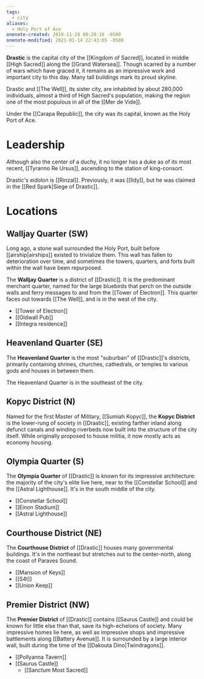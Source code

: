 ```yaml
---
tags:
  - city
aliases:
  - Holy Port of Ace
onenote-created: 2019-11-28 00:28:16 -0500
onenote-modified: 2021-01-14 22:43:05 -0500
---
```

**Drastic** is the capital city of the [[Kingdom of Sacred]], located in middle [[High Sacred]] along the [[Grand Watersea]]. Though scarred by a number of wars which have graced it, it remains as an impressive work and important city to this day. Many tall buildings mark its proud skyline. 

Drastic and [[The Well]], its sister city, are inhabited by about 280,000 individuals, almost a third of High Sacred's population, making the region one of the most populous in all of the [[Mer de Vide]].

Under the [[Carapa Republic]], the city was its capital, known as the Holy Port of Ace.

# Leadership

Although also the center of a duchy, it no longer has a duke as of its most recent, [[Tyranno Re Ursus]], ascending to the station of king-consort. 

Drastic's eidolon is [[Rinzal]]. Previously, it was [[Ildy]], but he was claimed in the [[Red Spark|Siege of Drastic]].

# Locations
## Walljay Quarter (SW)
Long ago, a stone wall surrounded the Holy Port, built before [[airship|airships]] existed to trivialize them. This wall has fallen to deterioration over time, and sometimes the towers, quarters, and forts built within the wall have been repurposed.

The **Walljay Quarter** is a district of [[Drastic]]. It is the predominant merchant quarter, named for the large bluebirds that perch on the outside walls and ferry messages to and from the [[Tower of Electron]]. This quarter faces out towards [[The Well]], and is in the west of the city.

* [[Tower of Electron]]
* [[Oldwall Pub]]
* [[Integra residence]]
## Heavenland Quarter (SE)
The **Heavenland Quarter** is the most "suburban" of [[Drastic]]'s districts, primarily containing shrines, churches, cathedrals, or temples to various gods and houses in between them.

The Heavenland Quarter is in the southeast of the city.

## Kopyc District (N)

Named for the first Master of Military, [[Sumiah Kopyc]], the **Kopyc District** is the lower-rung of society in [[Drastic]], existing farther inland along defunct canals and winding riverbeds now built into the structure of the city itself. While originally proposed to house militia, it now mostly acts as economy housing.

## Olympia Quarter (S)

The **Olympia Quarter** of [[Drastic]] is known for its impressive architecture: the majority of the city's elite live here, near to the [[Constellar School]] and the [[Astral Lighthouse]]. It's in the south middle of the city.

* [[Constellar School]]
* [[Einon Stadium]]
* [[Astral Lighthouse]]

## Courthouse District (NE)

The **Courthouse District** of [[Drastic]] houses many governmental buildings. It's in the northeast but stretches out to the center-north, along the coast of Paraves Sound.

* [[Mansion of Keys]]
* [[S4t]]
* [[Union Keep]]

## Premier District (NW)
The **Premier District** of [[Drastic]] contains [[Saurus Castle]] and could be known for little else than that, save its high-echelons of society. Many impressive homes lie here, as well as impressive shops and impressive battlements along [[Battery Avenue]]. It is surrounded by a large interior wall, built during the time of the [[Dakouta Dino|Twindragons]].

* [[Pollyanna Tavern]]
* [[Saurus Castle]]
    * [[Sanctum Most Sacred]]
